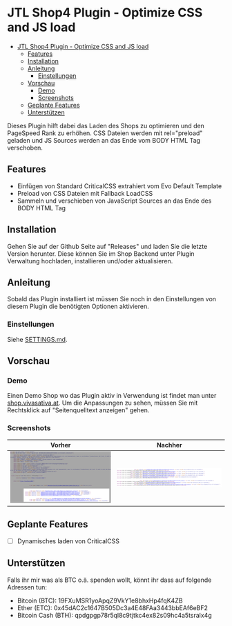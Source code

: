 # JTL Shop4 Plugin - Optimize CSS and JS load

- [JTL Shop4 Plugin - Optimize CSS and JS load](#jtl-shop4-plugin---optimize-css-and-js-load)
    - [Features](#features)
    - [Installation](#installation)
    - [Anleitung](#anleitung)
        - [Einstellungen](#einstellungen)
    - [Vorschau](#vorschau)
        - [Demo](#demo)
        - [Screenshots](#screenshots)
    - [Geplante Features](#geplante-features)
    - [Unterstützen](#unterst%C3%BCtzen)

Dieses Plugin hilft dabei das Laden des Shops zu optimieren und den PageSpeed Rank zu erhöhen. CSS Dateien werden mit rel="preload" geladen und JS Sources werden an das Ende vom BODY HTML Tag verschoben.

## Features

- Einfügen von Standard CriticalCSS extrahiert vom Evo Default Template
- Preload von CSS Dateien mit Fallback LoadCSS
- Sammeln und verschieben von JavaScript Sources an das Ende des BODY HTML Tag 

## Installation

Gehen Sie auf der Github Seite auf "Releases" und laden Sie die letzte Version herunter. Diese können Sie im Shop Backend unter Plugin Verwaltung hochladen, installieren und/oder aktualisieren.

## Anleitung

Sobald das Plugin installiert ist müssen Sie noch in den Einstellungen von diesem Plugin die benötigten Optionen aktivieren.

### Einstellungen

Siehe [SETTINGS.md](SETTINGS.md).

## Vorschau

### Demo

Einen Demo Shop wo das Plugin aktiv in Verwendung ist findet man unter [shop.vivasativa.at](https://shop.vivasativa.at). Um die Anpassungen zu sehen, müssen Sie mit Rechtsklick auf "Seitenquelltext anzeigen" gehen.

### Screenshots

| Vorher | Nachher |
|-|-|
| [![Screen 01](.files/screen01.png)](.files/screen01.png) | [![Screen 02](.files/screen02.png)](.files/screen02.png) |

## Geplante Features

- [ ] Dynamisches laden von CriticalCSS

## Unterstützen

Falls ihr mir was als BTC o.ä. spenden wollt, könnt ihr dass auf folgende Adressen tun:

- Bitcoin (BTC): 19FXuMSR1yoApqZ9VkY1e8bhxHp4fqK4ZB
- Ether (ETC): 0x45dAC2c1647B505Dc3a4E48FAa3443bbEAf6eBF2
- Bitcoin Cash (BTH): qpdgpgp78r5ql8c9tjtkc4ex82s09hc4a5tsralx4g
